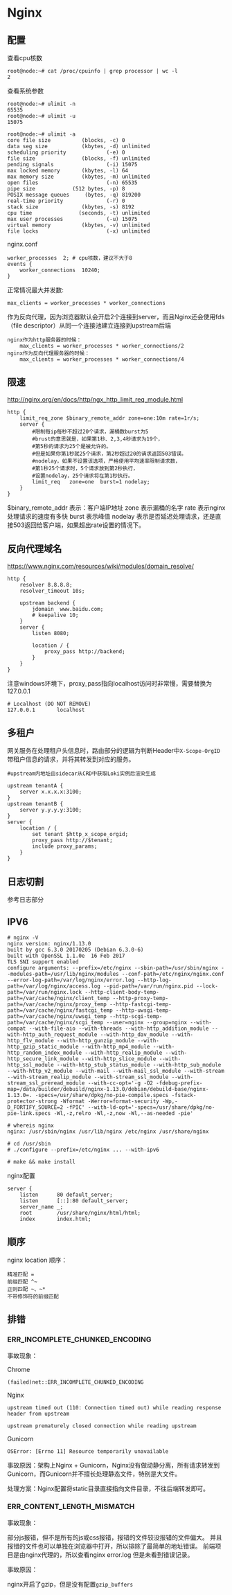 # Nginx

## 配置

查看cpu核数
```
root@node:~# cat /proc/cpuinfo | grep processor | wc -l
2
```

查看系统参数
```
root@node:~# ulimit -n
65535
root@node:~# ulimit -u
15075

root@node:~# ulimit -a
core file size          (blocks, -c) 0
data seg size           (kbytes, -d) unlimited
scheduling priority             (-e) 0
file size               (blocks, -f) unlimited
pending signals                 (-i) 15075
max locked memory       (kbytes, -l) 64
max memory size         (kbytes, -m) unlimited
open files                      (-n) 65535
pipe size            (512 bytes, -p) 8
POSIX message queues     (bytes, -q) 819200
real-time priority              (-r) 0
stack size              (kbytes, -s) 8192
cpu time               (seconds, -t) unlimited
max user processes              (-u) 15075
virtual memory          (kbytes, -v) unlimited
file locks                      (-x) unlimited
```

nginx.conf
```
worker_processes  2; # cpu核数，建议不大于8
events {
    worker_connections  10240;
}
```

正常情况最大并发数: 
```
max_clients = worker_processes * worker_connections
```

作为反向代理，因为浏览器默认会开启2个连接到server，而且Nginx还会使用fds（file descriptor）从同一个连接池建立连接到upstream后端
```
nginx作为http服务器的时候：
    max_clients = worker_processes * worker_connections/2
nginx作为反向代理服务器的时候：
    max_clients = worker_processes * worker_connections/4
```


## 限速
http://nginx.org/en/docs/http/ngx_http_limit_req_module.html

```nginx
http {
    limit_req_zone $binary_remote_addr zone=one:10m rate=1r/s;
    server {
        #限制每ip每秒不超过20个请求，漏桶数burst为5
        #brust的意思就是，如果第1秒、2,3,4秒请求为19个，
        #第5秒的请求为25个是被允许的。
        #但是如果你第1秒就25个请求，第2秒超过20的请求返回503错误。
        #nodelay，如果不设置该选项，严格使用平均速率限制请求数，
        #第1秒25个请求时，5个请求放到第2秒执行，
        #设置nodelay，25个请求将在第1秒执行。
        limit_req   zone=one  burst=1 nodelay;
    }
}
```

$binary_remote_addr 表示：客户端IP地址
zone 表示漏桶的名字
rate 表示nginx处理请求的速度有多快
burst 表示峰值
nodelay 表示是否延迟处理请求，还是直接503返回给客户端，如果超出rate设置的情况下。


## 反向代理域名
https://www.nginx.com/resources/wiki/modules/domain_resolve/

```nginx
http {
    resolver 8.8.8.8;
    resolver_timeout 10s;

    upstream backend {
        jdomain  www.baidu.com;
        # keepalive 10;
    }
    server {
        listen 8080;

        location / {
            proxy_pass http://backend;
        }
    }
}
```

注意windows环境下，proxy_pass指向localhost访问时非常慢，需要替换为127.0.0.1

```
# Localhost (DO NOT REMOVE)
127.0.0.1       localhost
```

## 多租户

网关服务在处理租户头信息时，路由部分的逻辑为判断Header中`X-Scope-OrgID`带租户信息的请求，并将其转发到对应的服务。

```
#upstream内地址由sidecar从CRD中获取Loki实例后渲染生成

upstream tenantA {
    server x.x.x.x:3100;
}
upstream tenantB {
    server y.y.y.y:3100;
}
server {
    location / {
        set tenant $http_x_scope_orgid;
        proxy_pass http://$tenant;
        include proxy_params;
    }
}
```

## 日志切割

参考日志部分


## IPV6

```
# nginx -V
nginx version: nginx/1.13.0
built by gcc 6.3.0 20170205 (Debian 6.3.0-6)
built with OpenSSL 1.1.0e  16 Feb 2017
TLS SNI support enabled
configure arguments: --prefix=/etc/nginx --sbin-path=/usr/sbin/nginx --modules-path=/usr/lib/nginx/modules --conf-path=/etc/nginx/nginx.conf --error-log-path=/var/log/nginx/error.log --http-log-path=/var/log/nginx/access.log --pid-path=/var/run/nginx.pid --lock-path=/var/run/nginx.lock --http-client-body-temp-path=/var/cache/nginx/client_temp --http-proxy-temp-path=/var/cache/nginx/proxy_temp --http-fastcgi-temp-path=/var/cache/nginx/fastcgi_temp --http-uwsgi-temp-path=/var/cache/nginx/uwsgi_temp --http-scgi-temp-path=/var/cache/nginx/scgi_temp --user=nginx --group=nginx --with-compat --with-file-aio --with-threads --with-http_addition_module --with-http_auth_request_module --with-http_dav_module --with-http_flv_module --with-http_gunzip_module --with-http_gzip_static_module --with-http_mp4_module --with-http_random_index_module --with-http_realip_module --with-http_secure_link_module --with-http_slice_module --with-http_ssl_module --with-http_stub_status_module --with-http_sub_module --with-http_v2_module --with-mail --with-mail_ssl_module --with-stream --with-stream_realip_module --with-stream_ssl_module --with-stream_ssl_preread_module --with-cc-opt='-g -O2 -fdebug-prefix-map=/data/builder/debuild/nginx-1.13.0/debian/debuild-base/nginx-1.13.0=. -specs=/usr/share/dpkg/no-pie-compile.specs -fstack-protector-strong -Wformat -Werror=format-security -Wp,-D_FORTIFY_SOURCE=2 -fPIC' --with-ld-opt='-specs=/usr/share/dpkg/no-pie-link.specs -Wl,-z,relro -Wl,-z,now -Wl,--as-needed -pie'

# whereis nginx
nginx: /usr/sbin/nginx /usr/lib/nginx /etc/nginx /usr/share/nginx

# cd /usr/sbin
# ./configure --prefix=/etc/nginx ... --with-ipv6

# make && make install
```

nginx配置
```
server {
    listen      80 default_server;
    listen      [::]:80 default_server;
    server_name _;
    root        /usr/share/nginx/html/html;
    index       index.html;
```

## 顺序

nginx location 顺序：

```
精准匹配 =
前缀匹配 ^~
正则匹配 ~、~*
不带修饰符的前缀匹配
```

## 排错

### ERR_INCOMPLETE_CHUNKED_ENCODING

事故现象：

Chrome
```
(failed)net::ERR_INCOMPLETE_CHUNKED_ENCODING
```

Nginx
```
upstream timed out (110: Connection timed out) while reading response header from upstream

upstream prematurely closed connection while reading upstream
```

Gunicorn
```
OSError: [Errno 11] Resource temporarily unavailable
```

事故原因：架构上Nginx + Gunicorn，Nginx没有做动静分离，所有请求转发到Gunicorn，而Gunicorn并不擅长处理静态文件，特别是大文件。

处理方案：Nginx配置将static目录直接指向文件目录，不往后端转发即可。

### ERR_CONTENT_LENGTH_MISMATCH

事故现象：

部分js报错，但不是所有的js或css报错，报错的文件较没报错的文件偏大。
并且报错的文件也可以单独在浏览器中打开，所以排除了最简单的地址错误。
前端项目是由nginx代理的，所以查看nginx error.log 但是未看到错误记录。

事故原因：

nginx开启了gzip，但是没有配置`gzip_buffers`